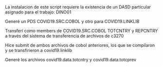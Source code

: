 La instalacion de este script requiere la existencia de un DASD particular
asignado para el trabajo: DINO01

Generé un PDS COVID19.SRC.COBOL y otro para COVID19.LINKLIB 

Transferí como members de COVID19.SRC.COBOL TOTCNTRY y REPCNTRY a través del
sistema de transferencia de archivos de c3270

Hice submit de ambos archivos de cobol anteriores, los que se compilaron y se
transfirieron a covid19.linklib

Generé los archivos covid19.data.totcntry y covid19.data.totcprev








